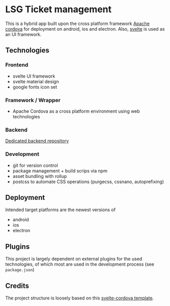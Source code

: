 # LSG Ticket management 

This is a hybrid app built upon the cross platform framework [Apache cordova](https://cordova.apache.org/) for deployment on android, ios and electron. 
Also, [svelte](https://svelte.dev/) is used as an UI framework.

## Technologies

### Frontend
+ svelte UI framework
+ svelte material design
+ google fonts icon set

### Framework / Wrapper
+ Apache Cordova as a cross platform environment using web technologies

### Backend
[Dedicated backend repository](https://github.com/lsglab/ticket-management-backend)

### Development
+ git for version control
+ package management + build scrips via npm
+ asset bundling with rollup
+ postcss to automate CSS operations (purgecss, cssnano, autoprefixing)

## Deployment
Intended target platforms are the newest versions of
+ android
+ ios
+ electron


## Plugins
This project is largely dependent on external plugins for the used technologies, of which most are used in the development process (see `package.json`)


## Credits

The project structure is loosely based on this [svelte-cordova template](https://github.com/syonip/svelte-cordova-template).
